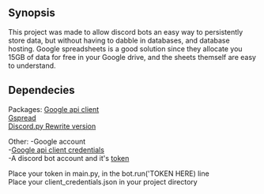 ## Synopsis

This project was made to allow discord bots an easy way to persistently store data, but without having to dabble in databases, and database hosting. Google spreadsheets is a good solution since they allocate you 15GB of data for free in your Google drive, and the sheets themself are easy to understand.

## Dependecies 

Packages:
[Google api client](https://github.com/google/google-api-python-client)  
[Gspread](https://github.com/burnash/gspread)  
[Discord.py Rewrite version](https://github.com/Rapptz/discord.py/tree/rewrite)  

Other:
-Google account  
-[Google api client credentials](https://gspread.readthedocs.io/en/latest/oauth2.html)  
-A discord bot account and it's [token](https://discordpy.readthedocs.io/en/rewrite/discord.html)  

Place your token in main.py, in the bot.run('TOKEN HERE) line  
Place your client_credentials.json in your project directory  